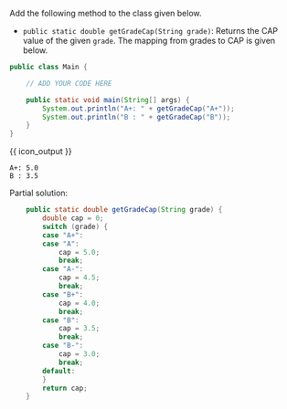 <panel header="{{ icon_Q }} `getGradeCap` Method">
<question>

Add the following method to the class given below.

* `public static double getGradeCap(String grade)`: Returns the CAP value of the given `grade`. The mapping from grades to CAP is given below.

<div class="indented">

<include src="../branching/q-gradeHelper.md#capConversion" />

</div>

```java
public class Main {

    // ADD YOUR CODE HERE

    public static void main(String[] args) {
        System.out.println("A+: " + getGradeCap("A+"));
        System.out.println("B : " + getGradeCap("B"));
    }
}
```
{{ icon_output }}
```
A+: 5.0
B : 3.5
```

<div slot="hint">

Partial solution:
```java
    public static double getGradeCap(String grade) {
        double cap = 0;
        switch (grade) {
        case "A+":
        case "A":
            cap = 5.0;
            break;
        case "A-":
            cap = 4.5;
            break;
        case "B+":
            cap = 4.0;
            break;
        case "B":
            cap = 3.5;
            break;
        case "B-":
            cap = 3.0;
            break;
        default:
        }
        return cap;
    }
```

</div>
</question>
</panel>
